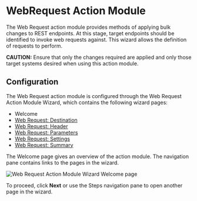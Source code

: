 # WebRequest Action Module

The Web Request action module provides methods of applying bulk changes to REST endpoints. At this
stage, target endpoints should be identified to invoke web requests against. This wizard allows the
definition of requests to perform.

**CAUTION:** Ensure that only the changes required are applied and only those target systems desired
when using this action module.

## Configuration

The Web Request action module is configured through the Web Request Action Module Wizard, which
contains the following wizard pages:

- Welcome
- [Web Request: Destination](/docs/accessanalyzer/12.0/admin/action/webrequest/destination.md)
- [Web Request: Header](/docs/accessanalyzer/12.0/admin/action/webrequest/header.md)
- [Web Request: Parameters](/docs/accessanalyzer/12.0/admin/action/webrequest/parameters.md)
- [Web Request: Settings](/docs/accessanalyzer/12.0/admin/action/webrequest/settings.md)
- [Web Request: Summary](/docs/accessanalyzer/12.0/admin/action/webrequest/summary.md)

The Welcome page gives an overview of the action module. The navigation pane contains links to the
pages in the wizard.

![Web Request Action Module Wizard Welcome page](/img/product_docs/accessanalyzer/12.0/admin/action/webrequest/welcome.webp)

To proceed, click **Next** or use the Steps navigation pane to open another page in the wizard.
